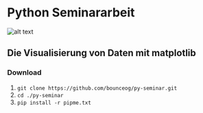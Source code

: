 # Python Seminararbeit

![alt text](https://media2.giphy.com/media/xT8qBsOjMOcdeGJIU8/giphy.gif?cid=ecf05e47ndy1aw9peaqatp62gyehoo6qrrwnrdd0rgin1x4n&rid=giphy.gif "Meme")

## Die Visualisierung von Daten mit matplotlib

### Download

1. `git clone https://github.com/bounceog/py-seminar.git`
2. `cd ./py-seminar`
3. `pip install -r pipme.txt`
